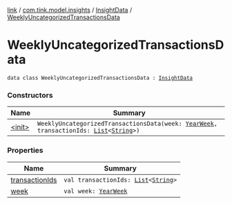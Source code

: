 [link](../../../index.md) / [com.tink.model.insights](../../index.md) / [InsightData](../index.md) / [WeeklyUncategorizedTransactionsData](./index.md)

# WeeklyUncategorizedTransactionsData

`data class WeeklyUncategorizedTransactionsData : `[`InsightData`](../index.md)

### Constructors

| Name | Summary |
|---|---|
| [&lt;init&gt;](-init-.md) | `WeeklyUncategorizedTransactionsData(week: `[`YearWeek`](../../../com.tink.model.time/-year-week/index.md)`, transactionIds: `[`List`](https://kotlinlang.org/api/latest/jvm/stdlib/kotlin.collections/-list/index.html)`<`[`String`](https://kotlinlang.org/api/latest/jvm/stdlib/kotlin/-string/index.html)`>)` |

### Properties

| Name | Summary |
|---|---|
| [transactionIds](transaction-ids.md) | `val transactionIds: `[`List`](https://kotlinlang.org/api/latest/jvm/stdlib/kotlin.collections/-list/index.html)`<`[`String`](https://kotlinlang.org/api/latest/jvm/stdlib/kotlin/-string/index.html)`>` |
| [week](week.md) | `val week: `[`YearWeek`](../../../com.tink.model.time/-year-week/index.md) |
